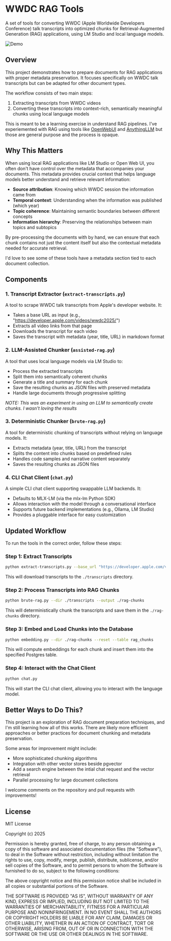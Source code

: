 # WWDC RAG Tools

A set of tools for converting WWDC (Apple Worldwide Developers Conference) talk transcripts into optimized chunks for Retrieval-Augmented Generation (RAG) applications, using LM Studio and local language models.

![Demo](demo.gif)

## Overview

This project demonstrates how to prepare documents for RAG applications with proper metadata preservation. It focuses specifically on WWDC talk transcripts but can be adapted for other document types.

The workflow consists of two main steps:
1. Extracting transcripts from WWDC videos
2. Converting these transcripts into context-rich, semantically meaningful chunks using local language models

This is meant to be a learning exercise in understand RAG pipelines. I've experiemented with RAG using tools like [OpenWebUI](https://www.openwebui.com) and [AnythingLLM](https://anythingllm.com) but those are general purpose and the process is opaque.

## Why This Matters

When using local RAG applications like LM Studio or Open Web UI, you often don't have control over the metadata that accompanies your documents. This metadata provides crucial context that helps language models better understand and retrieve relevant information:

- **Source attribution**: Knowing which WWDC session the information came from
- **Temporal context**: Understanding when the information was published (which year)
- **Topic coherence**: Maintaining semantic boundaries between different concepts
- **Information hierarchy**: Preserving the relationships between main topics and subtopics

By pre-processing the documents with by hand, we can ensure that each chunk contains not just the content itself but also the contextual metadata needed for accurate retrieval.

I'd love to see some of these tools have a metadata section tied to each document collection.

## Components

### 1. Transcript Extractor (`extract-transcripts.py`)

A tool to scrape WWDC talk transcripts from Apple's developer website. It:
- Takes a base URL as input (e.g., "https://developer.apple.com/videos/wwdc2025/")
- Extracts all video links from that page
- Downloads the transcript for each video
- Saves the transcript with metadata (year, title, URL) in markdown format

### 2. LLM-Assisted Chunker (`assisted-rag.py`)

A tool that uses local language models via LM Studio to:
- Process the extracted transcripts
- Split them into semantically coherent chunks
- Generate a title and summary for each chunk
- Save the resulting chunks as JSON files with preserved metadata
- Handle large documents through progressive splitting

_NOTE: This was an experiment in using an LLM to semantically create chunks. I wasn't loving the results_

### 3. Deterministic Chunker (`brute-rag.py`)

A tool for deterministic chunking of transcripts without relying on language models. It:
- Extracts metadata (year, title, URL) from the transcript
- Splits the content into chunks based on predefined rules
- Handles code samples and narrative content separately
- Saves the resulting chunks as JSON files

### 4. CLI Chat Client (`chat.py`)

A simple CLI chat client supporting swappable LLM backends. It:
- Defaults to MLX-LM (via the mlx-lm Python SDK)
- Allows interaction with the model through a conversational interface
- Supports future backend implementations (e.g., Ollama, LM Studio)
- Provides a pluggable interface for easy customization

## Updated Workflow

To run the tools in the correct order, follow these steps:

### Step 1: Extract Transcripts

```bash
python extract-transcripts.py --base_url "https://developer.apple.com/videos/wwdc2023/"
```

This will download transcripts to the `./transcripts` directory.

### Step 2: Process Transcripts into RAG Chunks

```bash
python brute-rag.py --dir ./transcripts --output ./rag-chunks
```

This will deterministically chunk the transcripts and save them in the `./rag-chunks` directory.

### Step 3: Embed and Load Chunks into the Database

```bash
python embedding.py --dir ./rag-chunks --reset --table rag_chunks
```

This will compute embeddings for each chunk and insert them into the specified Postgres table.

### Step 4: Interact with the Chat Client

```bash
python chat.py
```

This will start the CLI chat client, allowing you to interact with the language model.

## Better Ways to Do This?

This project is an exploration of RAG document preparation techniques, and I'm still learning how all of this works. There are likely more efficient approaches or better practices for document chunking and metadata preservation.

Some areas for improvement might include:
- More sophisticated chunking algorithms
- Integration with other vector stores beside pgvector
- Add a search engine between the intial chat request and the vector retrieval
- Parallel processing for large document collections

I welcome comments on the repository and pull requests with improvements!

## License

MIT License

Copyright (c) 2025

Permission is hereby granted, free of charge, to any person obtaining a copy
of this software and associated documentation files (the "Software"), to deal
in the Software without restriction, including without limitation the rights
to use, copy, modify, merge, publish, distribute, sublicense, and/or sell
copies of the Software, and to permit persons to whom the Software is
furnished to do so, subject to the following conditions:

The above copyright notice and this permission notice shall be included in all
copies or substantial portions of the Software.

THE SOFTWARE IS PROVIDED "AS IS", WITHOUT WARRANTY OF ANY KIND, EXPRESS OR
IMPLIED, INCLUDING BUT NOT LIMITED TO THE WARRANTIES OF MERCHANTABILITY,
FITNESS FOR A PARTICULAR PURPOSE AND NONINFRINGEMENT. IN NO EVENT SHALL THE
AUTHORS OR COPYRIGHT HOLDERS BE LIABLE FOR ANY CLAIM, DAMAGES OR OTHER
LIABILITY, WHETHER IN AN ACTION OF CONTRACT, TORT OR OTHERWISE, ARISING FROM,
OUT OF OR IN CONNECTION WITH THE SOFTWARE OR THE USE OR OTHER DEALINGS IN THE
SOFTWARE.
